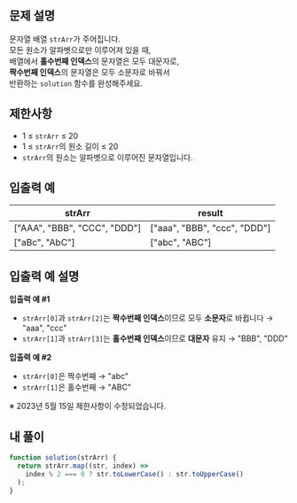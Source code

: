 ## 문제 설명

문자열 배열 `strArr`가 주어집니다.  
모든 원소가 알파벳으로만 이루어져 있을 때,  
배열에서 **홀수번째 인덱스**의 문자열은 모두 대문자로,  
**짝수번째 인덱스**의 문자열은 모두 소문자로 바꿔서  
반환하는 `solution` 함수를 완성해주세요.

## 제한사항

- 1 ≤ `strArr` ≤ 20
- 1 ≤ `strArr`의 원소 길이 ≤ 20
- `strArr`의 원소는 알파벳으로 이루어진 문자열입니다.

## 입출력 예

| strArr                       | result                       |
| ---------------------------- | ---------------------------- |
| ["AAA", "BBB", "CCC", "DDD"] | ["aaa", "BBB", "ccc", "DDD"] |
| ["aBc", "AbC"]               | ["abc", "ABC"]               |

## 입출력 예 설명

**입출력 예 #1**

- `strArr[0]`과 `strArr[2]`는 **짝수번째 인덱스**이므로 모두 **소문자**로 바뀝니다 → "aaa", "ccc"
- `strArr[1]`과 `strArr[3]`는 **홀수번째 인덱스**이므로 **대문자** 유지 → "BBB", "DDD"

**입출력 예 #2**

- `strArr[0]`은 짝수번째 → "abc"
- `strArr[1]`은 홀수번째 → "ABC"

※ 2023년 5월 15일 제한사항이 수정되었습니다.

## 내 풀이

```js
function solution(strArr) {
  return strArr.map((str, index) =>
    index % 2 === 0 ? str.toLowerCase() : str.toUpperCase()
  );
}
```
